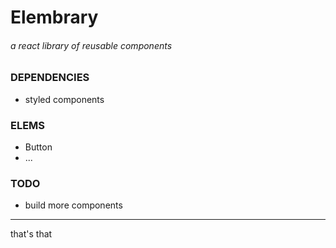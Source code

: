 # Elembrary

###### a react library of reusable components

### DEPENDENCIES

-  styled components

### ELEMS

-  Button
-  ...

### TODO

-  build more components

---

that's that
